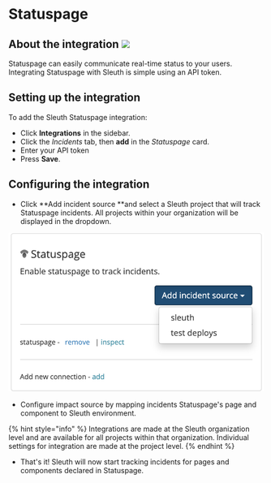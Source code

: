 # Statuspage



## About the integration ![](../../.gitbook/assets/statuspage\_logo.svg)

Statuspage can easily communicate real-time status to your users. Integrating Statuspage with Sleuth is simple using an API token.

## Setting up the integration

To add the Sleuth Statuspage integration:

* Click **Integrations** in the sidebar.
* Click the _Incidents_ tab, then **add** in the _Statuspage_ card.
* Enter your API token&#x20;
* Press **Save**.&#x20;

## Configuring the integration

* Click **Add incident source **and select a Sleuth project that will track Statuspage incidents. All projects within your organization will be displayed in the dropdown.

![](<../../.gitbook/assets/Screenshot 2021-11-02 at 15.01.46.png>)

* Configure impact source by mapping incidents Statuspage's page and component to Sleuth environment.

{% hint style="info" %}
Integrations are made at the Sleuth organization level and are available for all projects within that organization. Individual settings for integration are made at the project level. &#x20;
{% endhint %}

*   That's it! Sleuth will now start tracking incidents for pages and components declared in Statuspage.

